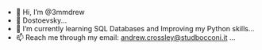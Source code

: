 - 👋 Hi, I’m @3mmdrew
- 👀 Dostoevsky...
- 🌱 I’m currently learning SQL Databases and Improving my Python skills...
- 📫 Reach me through my email: andrew.crossley@studbocconi.it ...

<!---
3mmdrew/3mmdrew is a ✨ special ✨ repository because its `README.md` (this file) appears on your GitHub profile.
You can click the Preview link to take a look at your changes.
--->

